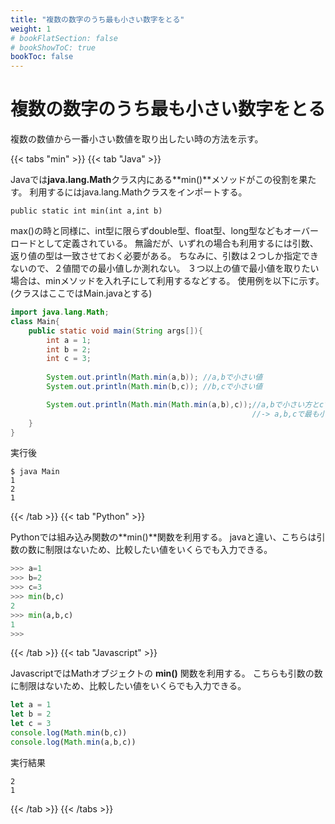 ```yaml
---
title: "複数の数字のうち最も小さい数字をとる"
weight: 1
# bookFlatSection: false
# bookShowToC: true
bookToc: false
---
```


# 複数の数字のうち最も小さい数字をとる

複数の数値から一番小さい数値を取り出したい時の方法を示す。

{{< tabs "min" >}}
{{< tab "Java" >}}

Javaでは**java.lang.Math**クラス内にある**min()**メソッドがこの役割を果たす。
利用するにはjava.lang.Mathクラスをインポートする。

`public static int min(int a,int b)`

max()の時と同様に、int型に限らずdouble型、float型、long型などもオーバーロードとして定義されている。
無論だが、いずれの場合も利用するには引数、返り値の型は一致させておく必要がある。
ちなみに、引数は２つしか指定できないので、２値間での最小値しか測れない。
３つ以上の値で最小値を取りたい場合は、minメソッドを入れ子にして利用するなどする。
使用例を以下に示す。(クラスはここではMain.javaとする)

```java
import java.lang.Math;
class Main{
	public static void main(String args[]){
		int a = 1;
		int b = 2;
		int c = 3;
		
		System.out.println(Math.min(a,b)); //a,bで小さい値
		System.out.println(Math.min(b,c)); //b,cで小さい値

		System.out.println(Math.min(Math.min(a,b),c));//a,bで小さい方とcで小さい値
													  //-> a,b,cで最も小さい値
	}
}

```

実行後

```
$ java Main
1
2
1
```

{{< /tab >}}
{{< tab "Python" >}}

Pythonでは組み込み関数の**min()**関数を利用する。
javaと違い、こちらは引数の数に制限はないため、比較したい値をいくらでも入力できる。

```python
>>> a=1
>>> b=2
>>> c=3
>>> min(b,c)
2
>>> min(a,b,c)
1
>>> 
```

{{< /tab >}}
{{< tab "Javascript" >}}

JavascriptではMathオブジェクトの **min()** 関数を利用する。
こちらも引数の数に制限はないため、比較したい値をいくらでも入力できる。

```javascript
let a = 1
let b = 2
let c = 3
console.log(Math.min(b,c))
console.log(Math.min(a,b,c))
```

実行結果

```
2
1
```


{{< /tab >}}
{{< /tabs >}}

